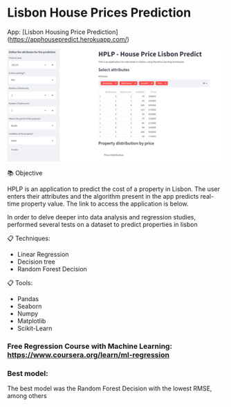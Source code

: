 # Lisbon House Prices Prediction

App: [Lisbon Housing Price Prediction] (https://apphousepredict.herokuapp.com/)

![Lisbon](https://github.com/Riquinho93/Lisbon-House-Prices-Prediction/blob/main/assets/lisbon.PNG)

📚 Objective

HPLP is an application to predict the cost of a property in Lisbon. The user enters their attributes and the algorithm present in the app predicts real-time property value. The link to access the application is below.

 In order to delve deeper into data analysis and regression studies,
performed several tests on a dataset to predict properties in lisbon

📋 Techniques:
- Linear Regression
- Decision tree
- Random Forest Decision

📋 Tools:
- Pandas
- Seaborn
- Numpy
- Matplotlib
- Scikit-Learn

### Free Regression Course with Machine Learning: https://www.coursera.org/learn/ml-regression

### Best model:
The best model was the Random Forest Decision with the lowest RMSE, among others
